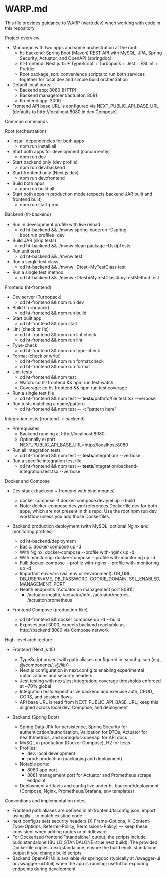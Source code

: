 # WARP.md

This file provides guidance to WARP (warp.dev) when working with code in this repository.

Project overview

- Monorepo with two apps and some orchestration at the root:
  - ht-backend: Spring Boot (Maven) REST API with MySQL, JPA, Spring Security, Actuator, and OpenAPI (springdoc)
  - ht-frontend: Next.js 15 + TypeScript + Turbopack + Jest + ESLint + Prettier
  - Root package.json: convenience scripts to run both services together for local dev and simple build orchestration
- Default local ports:
  - Backend app: 8080 (HTTP)
  - Backend management/actuator: 8081
  - Frontend app: 3000
- Frontend API base URL is configured via NEXT_PUBLIC_API_BASE_URL (defaults to http://localhost:8080 in dev Compose)

Common commands

Root (orchestration)

- Install dependencies for both apps
  - npm run install:all
- Start both apps for development (concurrently)
  - npm run dev
- Start backend only (dev profile)
  - npm run dev:backend
- Start frontend only (Next.js dev)
  - npm run dev:frontend
- Build both apps
  - npm run build:all
- Start both apps in production mode (expects backend JAR built and frontend built)
  - npm run start:prod

Backend (ht-backend)

- Run in development profile with live reload
  - cd ht-backend && ./mvnw spring-boot:run -Dspring-boot.run.profiles=dev
- Build JAR (skip tests)
  - cd ht-backend && ./mvnw clean package -DskipTests
- Run unit tests
  - cd ht-backend && ./mvnw test
- Run a single test class
  - cd ht-backend && ./mvnw -Dtest=MyTestClass test
- Run a single test method
  - cd ht-backend && ./mvnw -Dtest=MyTestClass#myTestMethod test

Frontend (ht-frontend)

- Dev server (Turbopack)
  - cd ht-frontend && npm run dev
- Build (Turbopack)
  - cd ht-frontend && npm run build
- Start built app
  - cd ht-frontend && npm start
- Lint (check or fix)
  - cd ht-frontend && npm run lint:check
  - cd ht-frontend && npm run lint
- Type-check
  - cd ht-frontend && npm run type-check
- Format (check or write)
  - cd ht-frontend && npm run format:check
  - cd ht-frontend && npm run format
- Unit tests
  - cd ht-frontend && npm test
  - Watch: cd ht-frontend && npm run test:watch
  - Coverage: cd ht-frontend && npm run test:coverage
- Run a single test file
  - cd ht-frontend && npm test -- __tests__/path/to/file.test.tsx --verbose
- Run tests matching a name/pattern
  - cd ht-frontend && npm test -- -t "pattern here"

Integration tests (frontend → backend)

- Prerequisites
  - Backend running at http://localhost:8080
  - Optionally export NEXT_PUBLIC_API_BASE_URL=http://localhost:8080
- Run all integration tests
  - cd ht-frontend && npm test -- __tests__/integration/ --verbose
- Run a specific integration test file
  - cd ht-frontend && npm test -- __tests__/integration/backend-integration.test.tsx --verbose

Docker and Compose

- Dev stack (backend + frontend with bind mounts)
  - docker compose -f docker-compose.dev.yml up --build
  - Note: docker-compose.dev.yml references Dockerfile.dev for both apps, which are not present in this repo. Use the root npm run dev workflow unless you add those Dockerfiles.

- Backend production deployment (with MySQL, optional Nginx and monitoring profiles)
  - cd ht-backend/deployment
  - Basic: docker-compose up -d
  - With Nginx: docker-compose --profile with-nginx up -d
  - With monitoring: docker-compose --profile with-monitoring up -d
  - Full: docker-compose --profile with-nginx --profile with-monitoring up -d
  - Important env vars (via .env or environment): DB_URL, DB_USERNAME, DB_PASSWORD, COOKIE_DOMAIN, SSL_ENABLED, MANAGEMENT_PORT
  - Health endpoints (Actuator on management port 8081):
    - /actuator/health, /actuator/info, /actuator/metrics, /actuator/prometheus

- Frontend Compose (production-like)
  - cd ht-frontend && docker compose up -d --build
  - Exposes port 3000, expects backend reachable as http://backend:8080 via Compose network

High-level architecture

- Frontend (Next.js 15)
  - TypeScript project with path aliases configured in tsconfig.json (e.g., @/components/*, @/lib/*)
  - Next.js configuration in next.config.ts enabling experimental optimizations and security headers
  - Jest testing with next/jest integration; coverage thresholds enforced at ~70% global
  - Integration tests expect a live backend and exercise auth, CRUD, CORS, and session flows
  - API base URL is read from NEXT_PUBLIC_API_BASE_URL; keep this aligned across local dev, Compose, and deployment

- Backend (Spring Boot)
  - Spring Data JPA for persistence, Spring Security for authentication/authorization, Validation for DTOs, Actuator for health/metrics, and springdoc-openapi for API docs
  - MySQL in production (Docker Compose), H2 for tests
  - Profiles:
    - dev: local development
    - prod: production (packaging and deployment)
  - Notable ports:
    - 8080 app port
    - 8081 management port for Actuator and Prometheus scrape endpoint
  - Deployment artifacts and config live under ht-backend/deployment (Compose, Nginx, Prometheus/Grafana, env templates)

Conventions and implementation notes

- Frontend path aliases are defined in ht-frontend/tsconfig.json; import using @/… to match existing code
- next.config.ts sets security headers (X-Frame-Options, X-Content-Type-Options, Referrer-Policy, Permissions-Policy) — keep these consistent when adding routes or middleware
- For Dockerized frontend "standalone" output, the scripts include build:standalone (BUILD_STANDALONE=true next build). The provided Dockerfile copies .next/standalone; ensure the build emits standalone output if you change build scripts
- Backend OpenAPI UI is available via springdoc (typically at /swagger-ui or /swagger-ui.html) when the app is running; useful for exploring endpoints during development
